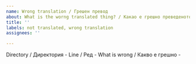 ```yaml
---
name: Wrong translation / Грешен превод
about: What is the worng translated thing? / Какао е грешно преведеното нещо?
title: ''
labels: not translated, wrong translation
assignees: ''

---
```


Directory  / Директория - 
Line / Ред - 
What is wrong / Какво е грешно -
